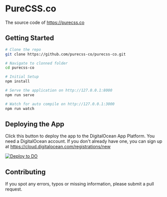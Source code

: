 # PureCSS.co

The source code of https://purecss.co

## Getting Started

```bash
# Clone the repo
git clone https://github.com/purecss-co/purecss-co.git

# Navigate to clonned folder
cd purecss-co

# Initial Setup
npm install

# Serve the application on http://127.0.0.1:8000
npm run serve

# Watch for auto compile on http://127.0.0.1:3000
npm run watch
```

## Deploying the App

Click this button to deploy the app to the DigitalOcean App Platform. You need a DigitalOcean account. If you don't already have one, you can sign up at https://cloud.digitalocean.com/registrations/new

[![Deploy to DO](https://mp-assets1.sfo2.digitaloceanspaces.com/deploy-to-do/do-btn-blue.svg)](https://cloud.digitalocean.com/apps/new?repo=https://github.com/purecss-co/purecss-co/tree/master)

## Contributing

If you spot any errors, typos or missing information, please submit a pull request.
